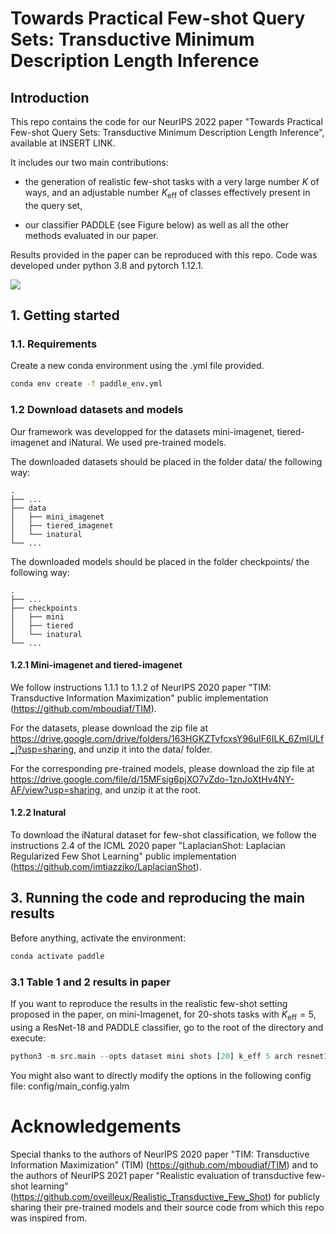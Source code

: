 # Towards Practical Few-shot Query Sets: Transductive Minimum Description Length Inference


##  Introduction
This repo contains the code for our NeurIPS 2022 paper "Towards Practical Few-shot Query Sets:
Transductive Minimum Description Length Inference", available at INSERT LINK. 

It includes our two main contributions:

- the generation of realistic few-shot tasks with a very large number $K$ of ways, and an adjustable number $K_{\mathrm{eff}}$ of classes effectively present in the query set, 

- our classifier PADDLE (see Figure below) as well as all the other methods evaluated in our paper.

Results provided in the paper can be reproduced with this repo. Code was developed under python 3.8 and pytorch 1.12.1.

<img src="./plots/framework.png" scale=1/>

## 1. Getting started

### 1.1. Requirements
Create a new conda environment using the .yml file provided.
```bash
conda env create -f paddle_env.yml
```

### 1.2 Download datasets and models
Our framework was developped for the datasets mini-imagenet, tiered-imagenet and iNatural. We used pre-trained models. 

The downloaded datasets should be placed in the folder data/ the following way:

    .
    ├── ...
    ├── data                    
    │   ├── mini_imagenet          
    │   ├── tiered_imagenet        
    │   └── inatural               
    └── ...

The downloaded models should be placed in the folder checkpoints/ the following way:

    .
    ├── ...
    ├── checkpoints                    
    │   ├── mini          
    │   ├── tiered        
    │   └── inatural               
    └── ...

#### 1.2.1 Mini-imagenet and tiered-imagenet

We follow instructions 1.1.1 to 1.1.2 of NeurIPS 2020 paper "TIM: Transductive Information Maximization" public implementation (https://github.com/mboudiaf/TIM).

For the datasets, please download the zip file at https://drive.google.com/drive/folders/163HGKZTvfcxsY96uIF6ILK_6ZmlULf_j?usp=sharing, and unzip it into the data/ folder.

For the corresponding pre-trained models, please download the zip file at https://drive.google.com/file/d/15MFsig6pjXO7vZdo-1znJoXtHv4NY-AF/view?usp=sharing, and unzip it at the root.

#### 1.2.2 Inatural

To download the iNatural dataset for few-shot classification, we follow the instructions 2.4 of the ICML 2020 paper "LaplacianShot: Laplacian Regularized Few Shot Learning" public implementation (https://github.com/imtiazziko/LaplacianShot).


## 3. Running the code and reproducing the main results

Before anything, activate the environment:
```python
conda activate paddle
```

### 3.1 Table 1 and 2 results in paper

If you want to reproduce the results in the realistic few-shot setting proposed in the paper, on mini-Imagenet, for $20$-shots tasks with $K_{\mathrm{eff}} = 5$, using a ResNet-18 and PADDLE classifier, go to the root of the directory and execute:
```python
python3 -m src.main --opts dataset mini shots [20] k_eff 5 arch resnet18 method paddle 
```
You might also want to directly modify the options in the following config file: config/main_config.yalm


# Acknowledgements
Special thanks to the authors of NeurIPS 2020 paper "TIM: Transductive Information Maximization" (TIM) (https://github.com/mboudiaf/TIM) and to the authors of NeurIPS 2021 paper "Realistic evaluation of transductive few-shot learning" (https://github.com/oveilleux/Realistic_Transductive_Few_Shot) for publicly sharing their pre-trained models and their source code from which this repo was inspired from. 


